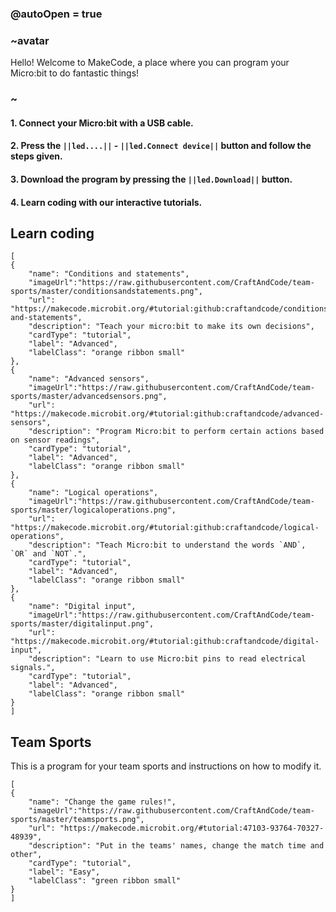 ### @autoOpen = true
### ~avatar
Hello! Welcome to MakeCode, a place where you can program your Micro:bit to do fantastic things!
### ~
#### 1. Connect your Micro:bit with a USB cable.
#### 2. Press the `||led....||` - `||led.Сonnect device||` button and follow the steps given.
#### 3. Download the program by pressing the `||led.Download||` button.
#### 4. Learn coding with our interactive tutorials.

## Learn coding

```codecard
[
{
    "name": "Conditions and statements",
    "imageUrl":"https://raw.githubusercontent.com/CraftAndCode/team-sports/master/conditionsandstatements.png",
    "url": "https://makecode.microbit.org/#tutorial:github:craftandcode/conditions-and-statements", 
    "description": "Teach your micro:bit to make its own decisions", 
    "cardType": "tutorial",
    "label": "Advanced",
    "labelClass": "orange ribbon small"
},
{
    "name": "Advanced sensors",
    "imageUrl":"https://raw.githubusercontent.com/CraftAndCode/team-sports/master/advancedsensors.png",
    "url": "https://makecode.microbit.org/#tutorial:github:craftandcode/advanced-sensors", 
    "description": "Program Micro:bit to perform certain actions based on sensor readings", 
    "cardType": "tutorial",
    "label": "Advanced",
    "labelClass": "orange ribbon small"
},
{
    "name": "Logical operations",
    "imageUrl":"https://raw.githubusercontent.com/CraftAndCode/team-sports/master/logicaloperations.png",
    "url": "https://makecode.microbit.org/#tutorial:github:craftandcode/logical-operations", 
    "description": "Teach Micro:bit to understand the words `AND`, `OR` and `NOT`.", 
    "cardType": "tutorial",
    "label": "Advanced",
    "labelClass": "orange ribbon small"
},
{
    "name": "Digital input",
    "imageUrl":"https://raw.githubusercontent.com/CraftAndCode/team-sports/master/digitalinput.png",
    "url": "https://makecode.microbit.org/#tutorial:github:craftandcode/digital-input", 
    "description": "Learn to use Micro:bit pins to read electrical signals.", 
    "cardType": "tutorial",
    "label": "Advanced",
    "labelClass": "orange ribbon small"
}
]
```

## Team Sports
This is a program for your team sports and instructions on how to modify it.
```codecard
[
{
    "name": "Change the game rules!",
    "imageUrl":"https://raw.githubusercontent.com/CraftAndCode/team-sports/master/teamsports.png",
    "url": "https://makecode.microbit.org/#tutorial:47103-93764-70327-48939", 
    "description": "Put in the teams' names, change the match time and other", 
    "cardType": "tutorial",
    "label": "Easy",
    "labelClass": "green ribbon small"
}
]
```
